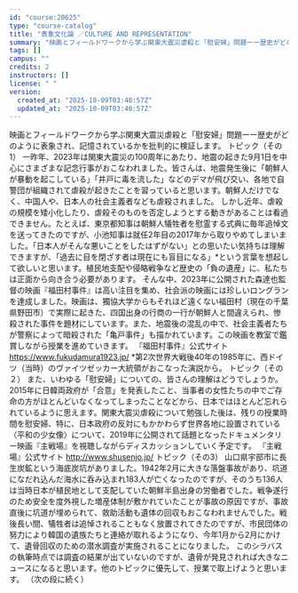 ```yaml
---
id: "course:20625"
type: "course-catalog"
title: "表象文化論 ／CULTURE AND REPRESENTATION"
summary: "映画とフィールドワークから学ぶ関東大震災虐殺と「慰安婦」問題ーー歴史がどのように表象され、記憶されているかを批判的に検証します。 トピック（その1） 一昨年、2023年は関東大震災の100周年にあたり、地震の起きた9月1日を中心にさまざまな…"
tags: []
campus: ""
credits: 2
instructors: []
license: " "
version:
  created_at: "2025-10-09T03:48:57Z"
  updated_at: "2025-10-09T03:48:57Z"
---
```


映画とフィールドワークから学ぶ関東大震災虐殺と「慰安婦」問題ーー歴史がどのように表象され、記憶されているかを批判的に検証します。 トピック（その1） 一昨年、2023年は関東大震災の100周年にあたり、地震の起きた9月1日を中心にさまざまな記念行事がおこなわれました。皆さんは、地震発生後に「朝鮮人が暴動を起こしている」「井戸に毒を流した」などのデマが飛び交い、各地で自警団が組織されて虐殺が起きたことを習っていると思います。朝鮮人だけでなく、中国人や、日本人の社会主義者なども虐殺されました。 しかし近年、虐殺の規模を矮小化したり、虐殺そのものを否定しようとする動きがあることは看過できません。たとえば、東京都知事は朝鮮人犠牲者を慰霊する式典に毎年追悼文を送ってきたのですが、小池知事は就任2年目の2017年から取りやめてしまいました。「日本人がそんな悪いことをしたはずがない」との思いたい気持ちは理解できますが、「過去に目を閉ざす者は現在にも盲目になる」*という言葉を想起して欲しいと思います。植民地支配や侵略戦争など歴史の「負の遺産」に、私たちは正面から向き合う必要があります。 そんな中、2023年に公開された森達也監督の映画『福田村事件』は高い注目を集め、社会派の映画には珍しいロングランを達成しました。映画は、獨協大学からもそれほど遠くない福田村（現在の千葉県野田市）で実際に起きた、四国出身の行商の一行が朝鮮人と間違えられ、惨殺された事件を題材にしています。また、地震後の混乱の中で、社会主義者たちが警察によって暗殺された「亀戸事件」も描かれています。この映画を教室で鑑賞しながら授業を進めていきます。 『福田村事件』公式サイト https://www.fukudamura1923.jp/ *第2次世界大戦後40年の1985年に、西ドイツ（当時）のヴァイツゼッカー大統領がおこなった演説から。 トピック（その２） また、いわゆる「慰安婦」についての、皆さんの理解はどうでしょうか。2015年に日韓両政府が「合意」を発表したこと、当事者の女性たちの中でご存命の方がほとんどいなくなってしまったことなどから、日本ではほとんど忘れられているように思えます。関東大震災虐殺について勉強した後は、残りの授業時間を慰安婦、特に、日本政府の反対にもかかわらず世界各地に設置されている〈平和の少女像〉について、2019年に公開されて話題となったドキュメンタリー映画『主戦場』を視聴しながらディスカッションしていく予定です。 『主戦場』公式サイト http://www.shusenjo.jp/ トピック（その3） 山口県宇部市に長生炭鉱という海底炭坑がありました。1942年2月に大きな落盤事故があり、坑道になだれ込んだ海水に呑み込まれ183人が亡くなったのですが、そのうち136人は当時日本が植民地として支配していた朝鮮半島出身の労働者でした。戦争遂行のため安全を度外視した増産体制が敷かれていたことが事故の原因ですが、事故直後に坑道が埋められて、救助活動も遺体の回収もおこなわれませんでした。戦後長い間、犠牲者は追悼されることもなく放置されてきたのですが、市民団体の努力により韓国の遺族たちと連絡が取れるようになり、今年1月から2月にかけて、遺骨回収のための潜水調査が実施されることになりました。 このシラバスの執筆時点では調査の結果が出ていないのですが、遺骨が発見されれば大きなニュースになると思います。他のトピックに優先して、授業で取上げようと思います。 （次の段に続く）
